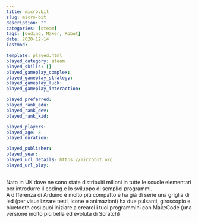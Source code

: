 ```yaml
---
title: micro:bit
slug: micro-bit
description: ""
categories: [steam]
tags: [Coding, Maker, Robot]
date: 2020-12-14
lastmod: 

template: played.html
played_category: steam
played_skills: []
played_gameplay_complex: 
played_gameplay_strategy: 
played_gameplay_luck: 
played_gameplay_interaction: 

played_preferred: 
played_rank_edu: 
played_rank_dev: 
played_rank_kid: 

played_players: 
played_age: 8
played_duration: 

played_publisher: 
played_year: 
played_url_details: https://microbit.org
played_url_play: 
---
```


Nato in UK dove ne sono state distribuiti milioni in tutte le scuole elementari per introdurre il coding e lo sviluppo di semplici programmi.  
A differenza di Arduino è molto più compatto e ha già di serie una griglia di led (per visualizzare testi, icone e animazioni) ha due pulsanti, giroscopio e bluetooth
così puoi iniziare a crearci i tuoi programmini con MakeCode (una versione molto più bella ed evoluta di Scratch)
